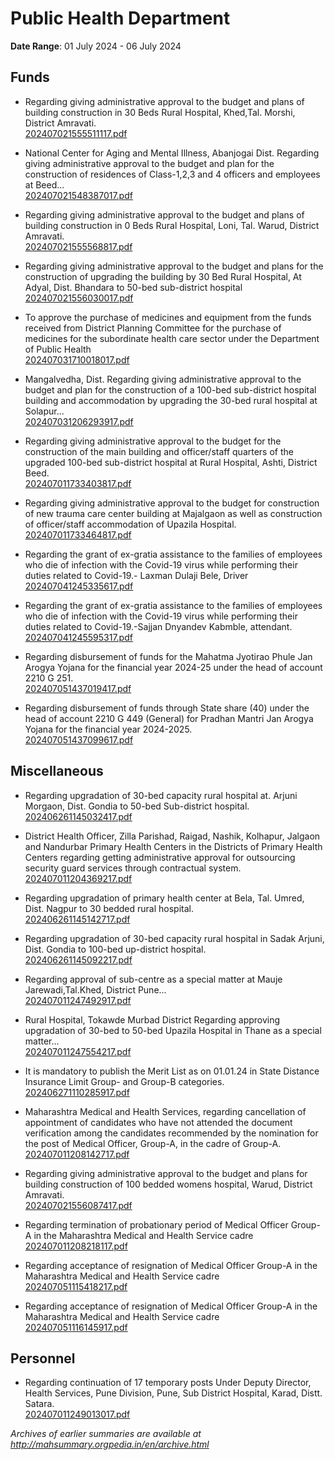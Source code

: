 # Public Health Department

**Date Range**: 01 July 2024 - 06 July 2024


## Funds
- Regarding giving administrative approval to the budget and plans of building construction in 30 Beds Rural Hospital, Khed,Tal.  Morshi, District Amravati.\
  [202407021555511117.pdf](https://gr.maharashtra.gov.in/Site/Upload/Government%20Resolutions/English/202407021555511117.pdf)

- National Center for Aging and Mental Illness, Abanjogai Dist. Regarding giving administrative approval to the budget and plan for the construction of residences of Class-1,2,3 and 4 officers and employees at Beed...\
  [202407021548387017.pdf](https://gr.maharashtra.gov.in/Site/Upload/Government%20Resolutions/English/202407021548387017.pdf)

- Regarding giving administrative approval to the budget and plans of building construction in 0 Beds Rural Hospital, Loni, Tal. Warud, District Amravati.\
  [202407021555568817.pdf](https://gr.maharashtra.gov.in/Site/Upload/Government%20Resolutions/English/202407021555568817.pdf)

- Regarding giving administrative approval to the budget and plans for the construction of upgrading the building by 30 Bed Rural Hospital, At Adyal, Dist. Bhandara to  50-bed sub-district hospital\
  [202407021556030017.pdf](https://gr.maharashtra.gov.in/Site/Upload/Government%20Resolutions/English/202407021556030017.pdf)

- To approve the purchase of medicines and equipment from the funds received from District Planning Committee for the purchase of medicines  for the subordinate health care sector under the Department of Public Health\
  [202407031710018017.pdf](https://gr.maharashtra.gov.in/Site/Upload/Government%20Resolutions/English/202407031710018017.pdf)

- Mangalvedha, Dist. Regarding giving administrative approval to the budget and plan for the construction of a 100-bed sub-district hospital building and accommodation by upgrading the 30-bed rural hospital at Solapur...\
  [202407031206293917.pdf](https://gr.maharashtra.gov.in/Site/Upload/Government%20Resolutions/English/202407031206293917.pdf)

- Regarding giving administrative approval to the budget for the construction of the main building and officer/staff quarters of the upgraded 100-bed sub-district hospital at Rural Hospital, Ashti, District Beed.\
  [202407011733403817.pdf](https://gr.maharashtra.gov.in/Site/Upload/Government%20Resolutions/English/202407011733403817.pdf)

- Regarding giving administrative approval to the budget for construction of new trauma care center building at Majalgaon as well as construction of officer/staff accommodation of Upazila Hospital.\
  [202407011733464817.pdf](https://gr.maharashtra.gov.in/Site/Upload/Government%20Resolutions/English/202407011733464817.pdf)

- Regarding the grant of ex-gratia assistance to the families of employees who die of infection with the Covid-19 virus while performing their duties related to Covid-19.- Laxman Dulaji Bele, Driver\
  [202407041245335617.pdf](https://gr.maharashtra.gov.in/Site/Upload/Government%20Resolutions/English/202407041245335617.pdf)

- Regarding the grant of ex-gratia assistance to the families of employees who die of infection with the Covid-19 virus while performing their duties related to Covid-19.-Sajjan Dnyandev Kabmble, attendant.\
  [202407041245595317.pdf](https://gr.maharashtra.gov.in/Site/Upload/Government%20Resolutions/English/202407041245595317.pdf)

- Regarding disbursement of funds for the Mahatma Jyotirao Phule Jan Arogya Yojana for the financial year 2024-25 under the head of account 2210 G 251.\
  [202407051437019417.pdf](https://gr.maharashtra.gov.in/Site/Upload/Government%20Resolutions/English/202407051437019417.pdf)

- Regarding disbursement of funds through State share (40) under the head of account 2210 G 449 (General) for Pradhan Mantri Jan Arogya Yojana for the financial year 2024-2025.\
  [202407051437099617.pdf](https://gr.maharashtra.gov.in/Site/Upload/Government%20Resolutions/English/202407051437099617.pdf)

## Miscellaneous
- Regarding upgradation of 30-bed capacity rural hospital at. Arjuni Morgaon, Dist. Gondia to 50-bed Sub-district hospital.\
  [202406261145032417.pdf](https://gr.maharashtra.gov.in/Site/Upload/Government%20Resolutions/English/202406261145032417.pdf)

- District Health Officer, Zilla Parishad, Raigad, Nashik, Kolhapur, Jalgaon and Nandurbar Primary Health Centers in the Districts of Primary Health Centers regarding getting administrative approval for outsourcing security guard services through contractual system.\
  [202407011204369217.pdf](https://gr.maharashtra.gov.in/Site/Upload/Government%20Resolutions/English/202407011204369217.pdf)

- Regarding upgradation of primary health center at Bela, Tal. Umred, Dist. Nagpur to 30 bedded rural hospital.\
  [202406261145142717.pdf](https://gr.maharashtra.gov.in/Site/Upload/Government%20Resolutions/English/202406261145142717.pdf)

- Regarding upgradation of 30-bed capacity rural hospital in Sadak Arjuni, Dist. Gondia to 100-bed up-district hospital.\
  [202406261145092217.pdf](https://gr.maharashtra.gov.in/Site/Upload/Government%20Resolutions/English/202406261145092217.pdf)

- Regarding approval of sub-centre as a special matter at Mauje Jarewadi,Tal.Khed, District Pune...\
  [202407011247492917.pdf](https://gr.maharashtra.gov.in/Site/Upload/Government%20Resolutions/English/202407011247492917.pdf)

- Rural Hospital, Tokawde Murbad District Regarding approving upgradation of 30-bed to 50-bed Upazila Hospital in Thane as a special matter...\
  [202407011247554217.pdf](https://gr.maharashtra.gov.in/Site/Upload/Government%20Resolutions/English/202407011247554217.pdf)

- It is mandatory to publish the Merit List as on 01.01.24 in State Distance Insurance Limit Group- and Group-B categories.\
  [202406271110285917.pdf](https://gr.maharashtra.gov.in/Site/Upload/Government%20Resolutions/English/202406271110285917.pdf)

- Maharashtra Medical and Health Services, regarding cancellation of appointment of candidates who have not attended the document verification among the candidates recommended by the nomination for the post of Medical Officer, Group-A, in the cadre of Group-A.\
  [202407011208142717.pdf](https://gr.maharashtra.gov.in/Site/Upload/Government%20Resolutions/English/202407011208142717.pdf)

- Regarding giving administrative approval to the budget and plans for building construction of 100 bedded womens hospital, Warud, District Amravati.\
  [202407021556087417.pdf](https://gr.maharashtra.gov.in/Site/Upload/Government%20Resolutions/English/202407021556087417.pdf)

- Regarding termination of probationary period of Medical Officer Group-A in the Maharashtra Medical and Health Service cadre\
  [202407011208218117.pdf](https://gr.maharashtra.gov.in/Site/Upload/Government%20Resolutions/English/202407011208218117.pdf.pdf)

- Regarding acceptance of resignation of Medical Officer Group-A in the Maharashtra Medical and Health Service cadre\
  [202407051115418217.pdf](https://gr.maharashtra.gov.in/Site/Upload/Government%20Resolutions/English/202407051115418217.pdf)

- Regarding acceptance of resignation of Medical Officer Group-A in the Maharashtra Medical and Health Service cadre\
  [202407051116145917.pdf](https://gr.maharashtra.gov.in/Site/Upload/Government%20Resolutions/English/202407051116145917.pdf)

## Personnel
- Regarding continuation of 17 temporary posts Under Deputy Director, Health Services, Pune Division, Pune, Sub District Hospital, Karad, Distt. Satara.\
  [202407011249013017.pdf](https://gr.maharashtra.gov.in/Site/Upload/Government%20Resolutions/English/202407011249013017.pdf)


*Archives of earlier summaries are available at http://mahsummary.orgpedia.in/en/archive.html*